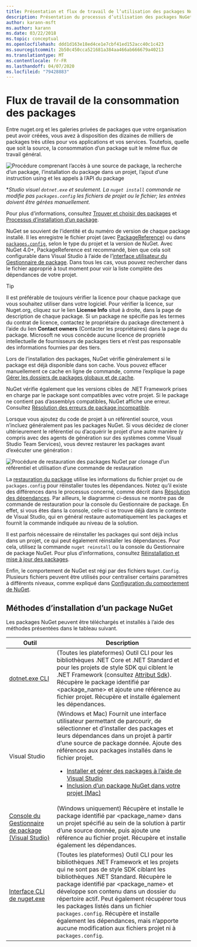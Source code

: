 ```yaml
---
title: Présentation et flux de travail de l’utilisation des packages NuGet
description: Présentation du processus d’utilisation des packages NuGet dans un projet et liens vers d’autres parties du processus.
author: karann-msft
ms.author: karann
ms.date: 03/22/2018
ms.topic: conceptual
ms.openlocfilehash: ddd1d163e18ed4ce1e7cbf41ed152acc40c1c423
ms.sourcegitcommit: 2b50c450cca521681a384aa466ab666679a40213
ms.translationtype: MT
ms.contentlocale: fr-FR
ms.lasthandoff: 04/07/2020
ms.locfileid: "79428883"
---
```

# <a name="package-consumption-workflow"></a>Flux de travail de la consommation des packages

Entre nuget.org et les galeries privées de packages que votre organisation peut avoir créées, vous avez à disposition des dizaines de milliers de packages très utiles pour vos applications et vos services. Toutefois, quelle que soit la source, la consommation d’un package suit le même flux de travail général.

![Procédure comprenant l’accès à une source de package, la recherche d’un package, l’installation du package dans un projet, l’ajout d’une instruction using et les appels à l’API du package](media/Overview-01-GeneralFlow.png)

\*_Studio visuel `dotnet.exe` et seulement. La `nuget install` commande ne modifie pas `packages.config` les fichiers de projet ou le fichier; les entrées doivent être gérées manuellement._

Pour plus d’informations, consultez [Trouver et choisir des packages](../consume-packages/finding-and-choosing-packages.md) et [Processus d’installation d’un package](../concepts/package-installation-process.md).

NuGet se souvient de l’identité et du numéro de version de chaque package installé. Il les enregistre le fichier projet (avec [PackageReference](../consume-packages/package-references-in-project-files.md)) ou dans [`packages.config`](../reference/packages-config.md), selon le type du projet et la version de NuGet. Avec NuGet 4.0+, PackageReference est recommandé, bien que cela soit configurable dans Visual Studio à l’aide de l’[interface utilisateur du Gestionnaire de package](install-use-packages-visual-studio.md). Dans tous les cas, vous pouvez rechercher dans le fichier approprié à tout moment pour voir la liste complète des dépendances de votre projet.

> [!Tip]
> Il est préférable de toujours vérifier la licence pour chaque package que vous souhaitez utiliser dans votre logiciel. Pour vérifier la licence, sur Nuget.org, cliquez sur le lien **License Info** situé à droite, dans la page de description de chaque package. Si un package ne spécifie pas les termes du contrat de licence, contactez le propriétaire du package directement à l’aide du lien **Contact owners** (Contacter les propriétaires) dans la page du package. Microsoft ne vous concède aucune licence de propriété intellectuelle de fournisseurs de packages tiers et n’est pas responsable des informations fournies par des tiers.

Lors de l’installation des packages, NuGet vérifie généralement si le package est déjà disponible dans son cache. Vous pouvez effacer manuellement ce cache en ligne de commande, comme l’explique la page [Gérer les dossiers de packages globaux et de cache](../consume-packages/managing-the-global-packages-and-cache-folders.md).

NuGet vérifie également que les versions cibles de .NET Framework prises en charge par le package sont compatibles avec votre projet. Si le package ne contient pas d’assemblys compatibles, NuGet affiche une erreur. Consultez [Résolution des erreurs de package incompatible](../concepts/dependency-resolution.md#resolving-incompatible-package-errors).

Lorsque vous ajoutez du code de projet à un référentiel source, vous n’incluez généralement pas les packages NuGet. Si vous décidez de cloner ultérieurement le référentiel ou d’acquérir le projet d’une autre manière (y compris avec des agents de génération sur des systèmes comme Visual Studio Team Services), vous devrez restaurer les packages avant d’exécuter une génération :

![Procédure de restauration des packages NuGet par clonage d’un référentiel et utilisation d’une commande de restauration](media/Overview-02-RestoreFlow.png)

La [restauration du package](../consume-packages/package-restore.md) utilise les informations du fichier projet ou de `packages.config` pour réinstaller toutes les dépendances. Notez qu’il existe des différences dans le processus concerné, comme décrit dans [Résolution des dépendances](../concepts/dependency-resolution.md). Par ailleurs, le diagramme ci-dessus ne montre pas de commande de restauration pour la console du Gestionnaire de package. En effet, si vous êtes dans la console, celle-ci se trouve déjà dans le contexte de Visual Studio, qui en général restaure automatiquement les packages et fournit la commande indiquée au niveau de la solution.

Il est parfois nécessaire de réinstaller les packages qui sont déjà inclus dans un projet, ce qui peut également réinstaller les dépendances. Pour cela, utilisez la commande `nuget reinstall` ou la console du Gestionnaire de package NuGet. Pour plus d’informations, consultez [Réinstallation et mise à jour des packages](../consume-packages/reinstalling-and-updating-packages.md).

Enfin, le comportement de NuGet est régi par des fichiers `Nuget.Config`. Plusieurs fichiers peuvent être utilisés pour centraliser certains paramètres à différents niveaux, comme expliqué dans [Configuration du comportement de NuGet](../consume-packages/configuring-nuget-behavior.md).

## <a name="ways-to-install-a-nuget-package"></a>Méthodes d’installation d’un package NuGet

Les packages NuGet peuvent être téléchargés et installés à l’aide des méthodes présentées dans le tableau suivant.

| Outil | Description |
| --- | --- |
| [dotnet.exe CLI](install-use-packages-dotnet-cli.md) | (Toutes les plateformes) Outil CLI pour les bibliothèques .NET Core et .NET Standard et pour les projets de style SDK qui ciblent le .NET Framework (consultez [Attribut Sdk](/dotnet/core/tools/csproj#additions)). Récupère le package identifié par \<package_name\> et ajoute une référence au fichier projet. Récupère et installe également les dépendances. |
| Visual Studio | (Windows et Mac) Fournit une interface utilisateur permettant de parcourir, de sélectionner et d’installer des packages et leurs dépendances dans un projet à partir d’une source de package donnée. Ajoute des références aux packages installés dans le fichier projet.<ul><li>[Installer et gérer des packages à l’aide de Visual Studio](install-use-packages-visual-studio.md)</li><li>[Inclusion d’un package NuGet dans votre projet (Mac)](/visualstudio/mac/nuget-walkthrough)</li></ul> |
| [Console du Gestionnaire de package (Visual Studio)](install-use-packages-powershell.md) | (Windows uniquement) Récupère et installe le package identifié par \<package_name\> dans un projet spécifié au sein de la solution à partir d’une source donnée, puis ajoute une référence au fichier projet. Récupère et installe également les dépendances. |
| [Interface CLI de nuget.exe](install-use-packages-nuget-cli.md) | (Toutes les plateformes) Outil CLI pour les bibliothèques .NET Framework et les projets qui ne sont pas de style SDK ciblant les bibliothèques .NET Standard. Récupère le package identifié par \<package_name\> et développe son contenu dans un dossier du répertoire actif. Peut également récupérer tous les packages listés dans un fichier `packages.config`. Récupère et installe également les dépendances, mais n’apporte aucune modification aux fichiers projet ni à `packages.config`. |
